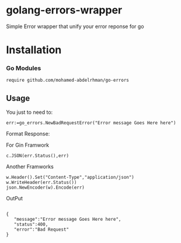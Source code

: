 # golang-errors-wrapper
Simple Error wrapper that unify your error reponse for go


# Installation

### Go Modules
`require github.com/mohamed-abdelrhman/go-errors`



## Usage

You just to need to:

`err:=go_errors.NewBadRequestError("Error message Goes Here here")`


Format Response:

For Gin Framwork
```
c.JSON(err.Status(),err)
```
Another Framworks

```
w.Header().Set("Content-Type","application/json")
w.WriteHeader(err.Status())
json.NewEncoder(w).Encode(err)
```

OutPut
```

{
   "message":"Error message Goes Here here",
   "status":400,
   "error":"Bad Request"
}




